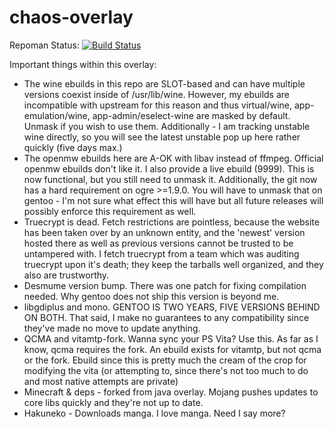 chaos-overlay
=============

Repoman Status: [![Build Status](https://travis-ci.org/chaoskagami/chaos-overlay.svg?branch=master)](https://travis-ci.org/chaoskagami/chaos-overlay)

Important things within this overlay:
 - The wine ebuilds in this repo are SLOT-based and can have multiple versions coexist inside of /usr/lib/wine. However, my ebuilds are incompatible with upstream for this reason and thus virtual/wine, app-emulation/wine, app-admin/eselect-wine are masked by default. Unmask if you wish to use them. Additionally - I am tracking unstable wine directly, so you will see the latest unstable pop up here rather quickly (five days max.)
 - The openmw ebuilds here are A-OK with libav instead of ffmpeg. Official openmw ebuilds don't like it. I also provide a live ebuild (9999). This is now functional, but you still need to unmask it. Additionally, the git now has a hard requirement on ogre >=1.9.0. You will have to unmask that on gentoo - I'm not sure what effect this will have but all future releases will possibly enforce this requirement as well.
 - Truecrypt is dead. Fetch restrictions are pointless, because the website has been taken over by an unknown entity, and the 'newest' version hosted there as well as previous versions cannot be trusted to be untampered with. I fetch truecrypt from a team which was auditing truecrypt upon it's death; they keep the tarballs well organized, and they also are trustworthy.
 - Desmume version bump. There was one patch for fixing compilation needed. Why gentoo does not ship this version is beyond me.
 - libgdiplus and mono. GENTOO IS TWO YEARS, FIVE VERSIONS BEHIND ON BOTH. That said, I make no guarantees to any compatibility since they've made no move to update anything.
 - QCMA and vitamtp-fork. Wanna sync your PS Vita? Use this. As far as I know, qcma requires the fork. An ebuild exists for vitamtp, but not qcma or the fork. Ebuild since this is pretty much the cream of the crop for modifying the vita (or attempting to, since there's not too much to do and most native attempts are private)
 - Minecraft & deps - forked from java overlay. Mojang pushes updates to core libs quickly and they're not up to date.
 - Hakuneko - Downloads manga. I love manga. Need I say more?
